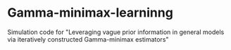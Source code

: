 # Gamma-minimax-learninng
Simulation code for "Leveraging vague prior information in general models via iteratively constructed Gamma-minimax estimators"
